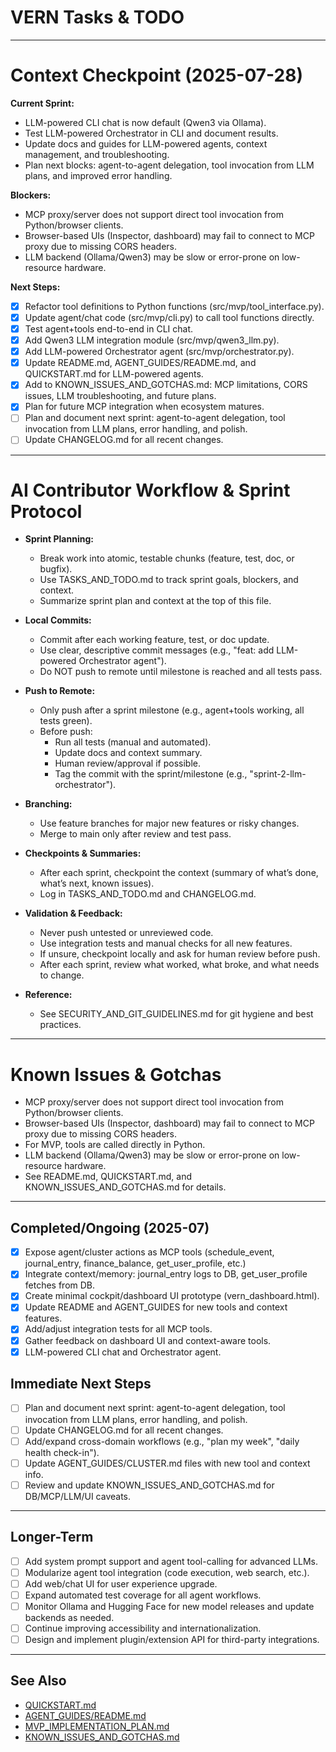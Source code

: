 # VERN Tasks & TODO

---

# Context Checkpoint (2025-07-28)

**Current Sprint:**  
- LLM-powered CLI chat is now default (Qwen3 via Ollama).
- Test LLM-powered Orchestrator in CLI and document results.
- Update docs and guides for LLM-powered agents, context management, and troubleshooting.
- Plan next blocks: agent-to-agent delegation, tool invocation from LLM plans, and improved error handling.

**Blockers:**  
- MCP proxy/server does not support direct tool invocation from Python/browser clients.
- Browser-based UIs (Inspector, dashboard) may fail to connect to MCP proxy due to missing CORS headers.
- LLM backend (Ollama/Qwen3) may be slow or error-prone on low-resource hardware.

**Next Steps:**  
- [x] Refactor tool definitions to Python functions (src/mvp/tool_interface.py).
- [x] Update agent/chat code (src/mvp/cli.py) to call tool functions directly.
- [x] Test agent+tools end-to-end in CLI chat.
- [x] Add Qwen3 LLM integration module (src/mvp/qwen3_llm.py).
- [x] Add LLM-powered Orchestrator agent (src/mvp/orchestrator.py).
- [x] Update README.md, AGENT_GUIDES/README.md, and QUICKSTART.md for LLM-powered agents.
- [x] Add to KNOWN_ISSUES_AND_GOTCHAS.md: MCP limitations, CORS issues, LLM troubleshooting, and future plans.
- [x] Plan for future MCP integration when ecosystem matures.
- [ ] Plan and document next sprint: agent-to-agent delegation, tool invocation from LLM plans, error handling, and polish.
- [ ] Update CHANGELOG.md for all recent changes.

---

# AI Contributor Workflow & Sprint Protocol

- **Sprint Planning:**  
  - Break work into atomic, testable chunks (feature, test, doc, or bugfix).
  - Use TASKS_AND_TODO.md to track sprint goals, blockers, and context.
  - Summarize sprint plan and context at the top of this file.

- **Local Commits:**  
  - Commit after each working feature, test, or doc update.
  - Use clear, descriptive commit messages (e.g., "feat: add LLM-powered Orchestrator agent").
  - Do NOT push to remote until milestone is reached and all tests pass.

- **Push to Remote:**  
  - Only push after a sprint milestone (e.g., agent+tools working, all tests green).
  - Before push:  
    - Run all tests (manual and automated).
    - Update docs and context summary.
    - Human review/approval if possible.
    - Tag the commit with the sprint/milestone (e.g., "sprint-2-llm-orchestrator").

- **Branching:**  
  - Use feature branches for major new features or risky changes.
  - Merge to main only after review and test pass.

- **Checkpoints & Summaries:**  
  - After each sprint, checkpoint the context (summary of what’s done, what’s next, known issues).
  - Log in TASKS_AND_TODO.md and CHANGELOG.md.

- **Validation & Feedback:**  
  - Never push untested or unreviewed code.
  - Use integration tests and manual checks for all new features.
  - If unsure, checkpoint locally and ask for human review before push.
  - After each sprint, review what worked, what broke, and what needs to change.

- **Reference:**  
  - See SECURITY_AND_GIT_GUIDELINES.md for git hygiene and best practices.

---

# Known Issues & Gotchas

- MCP proxy/server does not support direct tool invocation from Python/browser clients.
- Browser-based UIs (Inspector, dashboard) may fail to connect to MCP proxy due to missing CORS headers.
- For MVP, tools are called directly in Python.
- LLM backend (Ollama/Qwen3) may be slow or error-prone on low-resource hardware.
- See README.md, QUICKSTART.md, and KNOWN_ISSUES_AND_GOTCHAS.md for details.

---

## Completed/Ongoing (2025-07)

- [x] Expose agent/cluster actions as MCP tools (schedule_event, journal_entry, finance_balance, get_user_profile, etc.)
- [x] Integrate context/memory: journal_entry logs to DB, get_user_profile fetches from DB.
- [x] Create minimal cockpit/dashboard UI prototype (vern_dashboard.html).
- [x] Update README and AGENT_GUIDES for new tools and context features.
- [x] Add/adjust integration tests for all MCP tools.
- [x] Gather feedback on dashboard UI and context-aware tools.
- [x] LLM-powered CLI chat and Orchestrator agent.

## Immediate Next Steps

- [ ] Plan and document next sprint: agent-to-agent delegation, tool invocation from LLM plans, error handling, and polish.
- [ ] Update CHANGELOG.md for all recent changes.
- [ ] Add/expand cross-domain workflows (e.g., "plan my week", "daily health check-in").
- [ ] Update AGENT_GUIDES/CLUSTER.md files with new tool and context info.
- [ ] Review and update KNOWN_ISSUES_AND_GOTCHAS.md for DB/MCP/LLM/UI caveats.

---

## Longer-Term

- [ ] Add system prompt support and agent tool-calling for advanced LLMs.
- [ ] Modularize agent tool integration (code execution, web search, etc.).
- [ ] Add web/chat UI for user experience upgrade.
- [ ] Expand automated test coverage for all agent workflows.
- [ ] Monitor Ollama and Hugging Face for new model releases and update backends as needed.
- [ ] Continue improving accessibility and internationalization.
- [ ] Design and implement plugin/extension API for third-party integrations.

---

## See Also

- [QUICKSTART.md](QUICKSTART.md)
- [AGENT_GUIDES/README.md](AGENT_GUIDES/README.md)
- [MVP_IMPLEMENTATION_PLAN.md](MVP_IMPLEMENTATION_PLAN.md)
- [KNOWN_ISSUES_AND_GOTCHAS.md](KNOWN_ISSUES_AND_GOTCHAS.md)
